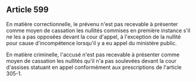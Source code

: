Article 599
----
En matière correctionnelle, le prévenu n'est pas recevable à présenter comme
moyen de cassation les nullités commises en première instance s'il ne les a pas
opposées devant la cour d'appel, à l'exception de la nullité pour cause
d'incompétence lorsqu'il y a eu appel du ministère public.

En matière criminelle, l'accusé n'est pas recevable à présenter comme moyen de
cassation les nullités qu'il n'a pas soulevées devant la cour d'assises statuant
en appel conformément aux prescriptions de l'article 305-1.
